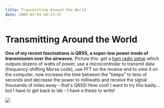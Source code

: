 ```yaml
---
title: Transmitting Around the World
date: 2009-03-04 00:13:47
---
```


# Transmitting Around the World

__One of my recent fascinations__ __is QRSS, a super-low power mode of transmission over the airwaves.__ Picture this: get a [ham radio setup](http://www.tlg.uci.edu/~ted/graphics/ham_radio_station.jpeg) which outputs dozens of watts of power, use a microcontroller to transmit data (frequency-shifting Morse code), use FFT on the receive end to view it on the computer, now increase the time between the "beeps" to tens of seconds and decrease the power to milliwatts and receive the signal thousands of miles away - that's QRSS! How cool! I want to try this badly... but I have to get back to lab - I have a thesis to write!

<div class="text-center img-border">

![](https://swharden.com/static/2009/03/04/parallelism.jpg)

</div>

